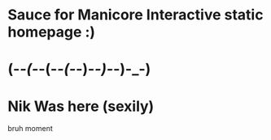 # Sauce for Manicore Interactive static homepage :)

# (-_-(-_-(-_-(-_-)-_-)-_-)-_-)
# Nik Was here (sexily)
bruh moment
